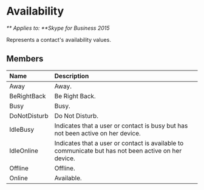
# Availability


_** Applies to: **Skype for Business 2015_

Represents a contact's availability values.    
            
## Members



|**Name**|**Description**|
|:-----|:-----|
|Away|Away.|
|BeRightBack|Be Right Back.|
|Busy|Busy.|
|DoNotDisturb|Do Not Disturb.|
|IdleBusy|Indicates that a user or contact is busy but has not been active on her device.|
|IdleOnline|Indicates that a user or contact is available to communicate but has not been active on her device.|
|Offline|Offline.|
|Online|Available.|
